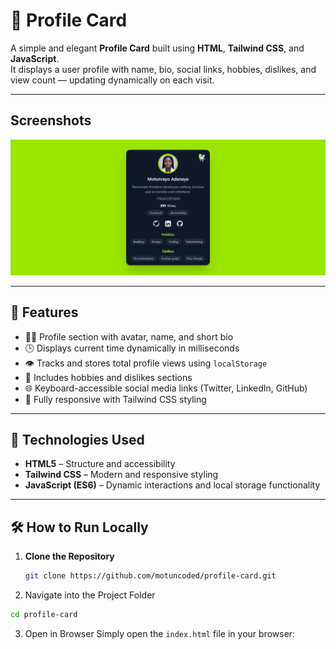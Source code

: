 # 🌟 Profile Card

A simple and elegant **Profile Card** built using **HTML**, **Tailwind CSS**, and **JavaScript**.  
It displays a user profile with name, bio, social links, hobbies, dislikes, and view count — updating dynamically on each visit.

---
## Screenshots

![Profile Preview](/assets/Profile-Card.png)

---

## 🚀 Features

- 🧑‍💻 Profile section with avatar, name, and short bio  
- 🕒 Displays current time dynamically in milliseconds  
- 👁️ Tracks and stores total profile views using `localStorage`  
- 💬 Includes hobbies and dislikes sections  
- 🌐 Keyboard-accessible social media links (Twitter, LinkedIn, GitHub)  
- 🎨 Fully responsive with Tailwind CSS styling  

---

## 🧰 Technologies Used

- **HTML5** – Structure and accessibility  
- **Tailwind CSS** – Modern and responsive styling  
- **JavaScript (ES6)** – Dynamic interactions and local storage functionality  

---


## 🛠️ How to Run Locally

1. **Clone the Repository**
   ```bash
   git clone https://github.com/motuncoded/profile-card.git
    ```
2. Navigate into the Project Folder
```bash
cd profile-card
```

3. Open in Browser
Simply open the `index.html` file in your browser: